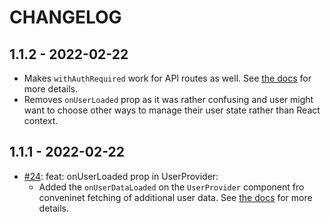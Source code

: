 # CHANGELOG

## 1.1.2 - 2022-02-22

- Makes `withAuthRequired` work for API routes as well. See [the docs](./src/nextjs/README.md#protecting-api-routes) for more details.
- Removes `onUserLoaded` prop as it was rather confusing and user might want to choose other ways to manage their user state rather than React context.

## 1.1.1 - 2022-02-22

- [#24](https://github.com/supabase-community/supabase-auth-helpers/pull/24): feat: onUserLoaded prop in UserProvider:
  - Added the `onUserDataLoaded` on the `UserProvider` component fro conveninet fetching of additional user data. See [the docs](./src/nextjs/README.md#loading-additional-user-data) for more details.
